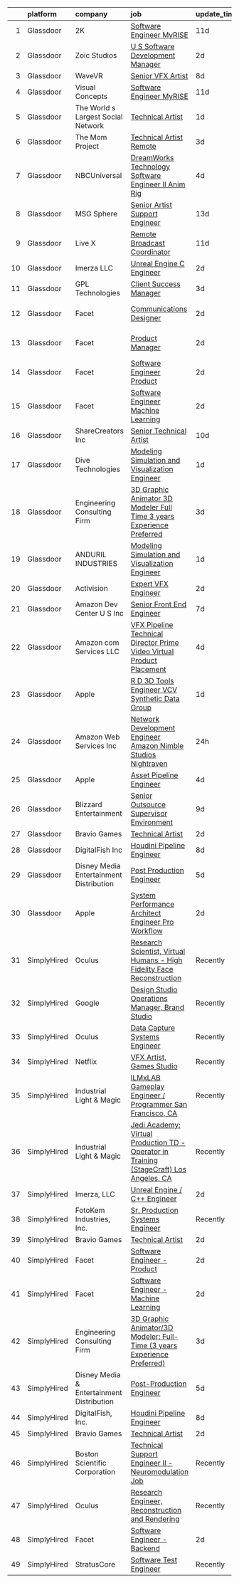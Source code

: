 

|    | platform    | company                                   | job                                                                                                                                                                                                                                                                                                                                                                                                                                                                                                                                                                                                                                                                                                                                                                                                                                                                                                                                                                                                                                                                                                                                                                                                                                                                                                                                                                                                        | update_time   | location                 |
|---:|:------------|:------------------------------------------|:-----------------------------------------------------------------------------------------------------------------------------------------------------------------------------------------------------------------------------------------------------------------------------------------------------------------------------------------------------------------------------------------------------------------------------------------------------------------------------------------------------------------------------------------------------------------------------------------------------------------------------------------------------------------------------------------------------------------------------------------------------------------------------------------------------------------------------------------------------------------------------------------------------------------------------------------------------------------------------------------------------------------------------------------------------------------------------------------------------------------------------------------------------------------------------------------------------------------------------------------------------------------------------------------------------------------------------------------------------------------------------------------------------------|:--------------|:-------------------------|
|  1 | Glassdoor   | 2K                                        | [Software Engineer  MyRISE](https://www.glassdoor.com/partner/jobListing.htm?pos=124&ao=1136043&s=58&guid=000001817598471bbffc384e9055d5be&src=GD_JOB_AD&t=SR&vt=w&ea=1&cs=1_f243f6e1&cb=1655535323245&jobListingId=1007921751983&jrtk=3-0-1g5qpghql3c1d001-1g5qpghr53c1e000-0a524622e19e2347-)                                                                                                                                                                                                                                                                                                                                                                                                                                                                                                                                                                                                                                                                                                                                                                                                                                                                                                                                                                                                                                                                                                            | 11d           | Agoura Hills, CA         |
|  2 | Glassdoor   | Zoic Studios                              | [U S  Software Development Manager](https://www.glassdoor.com/partner/jobListing.htm?pos=117&ao=1136043&s=58&guid=000001817598471bbffc384e9055d5be&src=GD_JOB_AD&t=SR&vt=w&ea=1&cs=1_e92af1ef&cb=1655535323244&jobListingId=1007943699618&jrtk=3-0-1g5qpghql3c1d001-1g5qpghr53c1e000-d7807ef55ff02320-)                                                                                                                                                                                                                                                                                                                                                                                                                                                                                                                                                                                                                                                                                                                                                                                                                                                                                                                                                                                                                                                                                                    | 2d            | Remote                   |
|  3 | Glassdoor   | WaveVR                                    | [Senior VFX Artist](https://www.glassdoor.com/partner/jobListing.htm?pos=121&ao=1136043&s=58&guid=000001817598471bbffc384e9055d5be&src=GD_JOB_AD&t=SR&vt=w&cs=1_05414d22&cb=1655535323245&jobListingId=1007929707805&jrtk=3-0-1g5qpghql3c1d001-1g5qpghr53c1e000-fbccd9dab74fbfdf-)                                                                                                                                                                                                                                                                                                                                                                                                                                                                                                                                                                                                                                                                                                                                                                                                                                                                                                                                                                                                                                                                                                                         | 8d            | Remote                   |
|  4 | Glassdoor   | Visual Concepts                           | [Software Engineer  MyRISE](https://www.glassdoor.com/partner/jobListing.htm?pos=122&ao=1136043&s=58&guid=000001817598471bbffc384e9055d5be&src=GD_JOB_AD&t=SR&vt=w&ea=1&cs=1_3eec8a1e&cb=1655535323245&jobListingId=1007921751982&jrtk=3-0-1g5qpghql3c1d001-1g5qpghr53c1e000-83b63aa6e020e574-)                                                                                                                                                                                                                                                                                                                                                                                                                                                                                                                                                                                                                                                                                                                                                                                                                                                                                                                                                                                                                                                                                                            | 11d           | Agoura Hills, CA         |
|  5 | Glassdoor   | The World s Largest Social Network        | [Technical Artist](https://www.glassdoor.com/partner/jobListing.htm?pos=109&ao=1110586&s=58&guid=000001817598471bbffc384e9055d5be&src=GD_JOB_AD&t=SR&vt=w&cs=1_9ebac94a&cb=1655535323242&jobListingId=1007945470127&cpc=AC285F3A3ECA6BB0&jrtk=3-0-1g5qpghql3c1d001-1g5qpghr53c1e000-de89b06fe75f21ae--6NYlbfkN0DSgjPPcnEdvoK3uuxfISLALE6pB1FR7YSHOr_tSg5_QGIhoz_2VqUepdcKLBLI_zTmP0Cdwc6lpraoh9XYJnd_pt7wUHPw4IIhA9oQdU_zXLzlx3tdAdRRo6J89sBMEaNcmNojZwVeEdaa_PxE2Lf-fVWDI0HmuTZAzzh_-AE30lBl2zp6zrmd43HerqUhmm0rwaF1MGjGVkMPNW0djtfqhwPAO37Kezl5rUsE7ZM1M8tG_dUu67VqIhi3ZJ5a5kHlhQfhEyj4Bwa6cVEaFdtXiE6_-cl77a9RfEtG9k3E-OrPlDFiXKZrRTxdPYR-H5bbNiGukjLuINmz_SgdfV7oOXhxEzNG85-LbBQAixmCYQPRb267bppdrkZR2vYMh3KBmAg7aG-Kl9G_0iKz9KTf6Ob93HzHSvZw-XIg1pDW8OGq76TH56_hCXD0fOEjkPBe-jvwmui9CwcNURjgpAIkdCluuFs3JIya116tzcE9QOmeZtrAU3HGiobMD9BfzrHo9PVWM352tUgHERYYNJk5XY7x15sbDK87slw6sjGxNrzeDeQgJE7IdXNqQNRXMdFSe51RZY3Wcg%3D%3D)                                                                                                                                                                                                                                                                                                                                                                                                                                                                         | 1d            | New York, NY             |
|  6 | Glassdoor   | The Mom Project                           | [Technical Artist  Remote ](https://www.glassdoor.com/partner/jobListing.htm?pos=105&ao=1110586&s=58&guid=000001817598471bbffc384e9055d5be&src=GD_JOB_AD&t=SR&vt=w&cs=1_d816b3ce&cb=1655535323241&jobListingId=1007939939925&cpc=75B6770C194DCF89&jrtk=3-0-1g5qpghql3c1d001-1g5qpghr53c1e000-264f9011810ab4a3--6NYlbfkN0BDp_epf89aHDQhKpPegNJQ_ldQpEFZQsM9OcONMGxWx6pU56EKHF58QjVdAUvn2gX31HUntCyLUwzir2_2qLQKiwc4zqgc0EcGzWlJtEFabSJje5p3zQNcGS6mmu-hK71c0amOsooqt9D74xqUp2Fe1oOyI1RWtfFw9BBSi2GEBaE6UlKZT1OWJEzUiWGsGr4Ql4xGCyI8AZrqBdEx0tScCG8AR_rMV1dvF9QhKXz1VdJdFF741UKqwpcO2naB7CH1ROJUg1r9A8G6StEqE1UQOZrRjWiCwPfAazFNTS5yg060gj1_q7Sp3pWxLzXaK4II-OOnf_L61440fVCO3A4WfKuo9jya6dDwNpksoGzuJTvwuFvA1fDZGdmCrqkGyJMXCwXZGFmlfQVGVE6UpHzmfHKT0-2s7qRcBGzoxpPpgTWFacdcyuPncap_VTa4T1j98p3TfTxTHxCHKsjqV2Ys9OZr0L-MLwx5VyiKZORpGzDCxmuKzBBLwjXb9XyGDFuqkIfMaTkyT9kxBK6xqctYwArjyFRNL3VRwmLDNUPBDAZ8f-R48_RAiWbLLWEgboD0F0Fmvc-Ghw%3D%3D)                                                                                                                                                                                                                                                                                                                                                                                                                                                                | 3d            | Bell, CA                 |
|  7 | Glassdoor   | NBCUniversal                              | [DreamWorks Technology   Software Engineer II  Anim Rig](https://www.glassdoor.com/partner/jobListing.htm?pos=130&ao=1136043&s=58&guid=000001817598471bbffc384e9055d5be&src=GD_JOB_AD&t=SR&vt=w&cs=1_92f70fc6&cb=1655535323246&jobListingId=1007936861042&jrtk=3-0-1g5qpghql3c1d001-1g5qpghr53c1e000-b75bed2f44240c69-)                                                                                                                                                                                                                                                                                                                                                                                                                                                                                                                                                                                                                                                                                                                                                                                                                                                                                                                                                                                                                                                                                    | 4d            | Glendale, CA             |
|  8 | Glassdoor   | MSG Sphere                                | [Senior Artist Support Engineer](https://www.glassdoor.com/partner/jobListing.htm?pos=125&ao=1136043&s=58&guid=000001817598471bbffc384e9055d5be&src=GD_JOB_AD&t=SR&vt=w&cs=1_2a9f6f35&cb=1655535323245&jobListingId=1007917582694&jrtk=3-0-1g5qpghql3c1d001-1g5qpghr53c1e000-3837a5ab5b9dbfb6-)                                                                                                                                                                                                                                                                                                                                                                                                                                                                                                                                                                                                                                                                                                                                                                                                                                                                                                                                                                                                                                                                                                            | 13d           | Burbank, CA              |
|  9 | Glassdoor   | Live X                                    | [Remote Broadcast Coordinator](https://www.glassdoor.com/partner/jobListing.htm?pos=120&ao=1136043&s=58&guid=000001817598471bbffc384e9055d5be&src=GD_JOB_AD&t=SR&vt=w&ea=1&cs=1_d85aae6e&cb=1655535323245&jobListingId=1007921491100&jrtk=3-0-1g5qpghql3c1d001-1g5qpghr53c1e000-84cfa9fb43f3c5e2-)                                                                                                                                                                                                                                                                                                                                                                                                                                                                                                                                                                                                                                                                                                                                                                                                                                                                                                                                                                                                                                                                                                         | 11d           | Green Bay, WI            |
| 10 | Glassdoor   | Imerza  LLC                               | [Unreal Engine   C   Engineer](https://www.glassdoor.com/partner/jobListing.htm?pos=115&ao=1136043&s=58&guid=000001817598471bbffc384e9055d5be&src=GD_JOB_AD&t=SR&vt=w&ea=1&cs=1_cea76726&cb=1655535323244&jobListingId=1007941141775&jrtk=3-0-1g5qpghql3c1d001-1g5qpghr53c1e000-0b5a75ca2b70bc31-)                                                                                                                                                                                                                                                                                                                                                                                                                                                                                                                                                                                                                                                                                                                                                                                                                                                                                                                                                                                                                                                                                                         | 2d            | Remote                   |
| 11 | Glassdoor   | GPL Technologies                          | [Client Success Manager](https://www.glassdoor.com/partner/jobListing.htm?pos=129&ao=1136043&s=58&guid=000001817598471bbffc384e9055d5be&src=GD_JOB_AD&t=SR&vt=w&ea=1&cs=1_6b224b2c&cb=1655535323246&jobListingId=1007940178136&jrtk=3-0-1g5qpghql3c1d001-1g5qpghr53c1e000-77baf7c8983573b7-)                                                                                                                                                                                                                                                                                                                                                                                                                                                                                                                                                                                                                                                                                                                                                                                                                                                                                                                                                                                                                                                                                                               | 3d            | New York, NY             |
| 12 | Glassdoor   | Facet                                     | [Communications Designer](https://www.glassdoor.com/partner/jobListing.htm?pos=127&ao=1136043&s=58&guid=000001817598471bbffc384e9055d5be&src=GD_JOB_AD&t=SR&vt=w&ea=1&cs=1_f08632c7&cb=1655535323246&jobListingId=1007942852878&jrtk=3-0-1g5qpghql3c1d001-1g5qpghr53c1e000-537d387b58b0c2ba-)                                                                                                                                                                                                                                                                                                                                                                                                                                                                                                                                                                                                                                                                                                                                                                                                                                                                                                                                                                                                                                                                                                              | 2d            | San Francisco, CA        |
| 13 | Glassdoor   | Facet                                     | [Product Manager](https://www.glassdoor.com/partner/jobListing.htm?pos=116&ao=1136043&s=58&guid=000001817598471bbffc384e9055d5be&src=GD_JOB_AD&t=SR&vt=w&ea=1&cs=1_6209225d&cb=1655535323244&jobListingId=1007942852892&jrtk=3-0-1g5qpghql3c1d001-1g5qpghr53c1e000-3aeaa13ee4b8da90-)                                                                                                                                                                                                                                                                                                                                                                                                                                                                                                                                                                                                                                                                                                                                                                                                                                                                                                                                                                                                                                                                                                                      | 2d            | San Francisco, CA        |
| 14 | Glassdoor   | Facet                                     | [Software Engineer   Product](https://www.glassdoor.com/partner/jobListing.htm?pos=112&ao=1136043&s=58&guid=000001817598471bbffc384e9055d5be&src=GD_JOB_AD&t=SR&vt=w&ea=1&cs=1_2ef67cd5&cb=1655535323242&jobListingId=1007942853251&jrtk=3-0-1g5qpghql3c1d001-1g5qpghr53c1e000-5c507ef4d2b1df1a-)                                                                                                                                                                                                                                                                                                                                                                                                                                                                                                                                                                                                                                                                                                                                                                                                                                                                                                                                                                                                                                                                                                          | 2d            | San Francisco, CA        |
| 15 | Glassdoor   | Facet                                     | [Software Engineer   Machine Learning](https://www.glassdoor.com/partner/jobListing.htm?pos=111&ao=1136043&s=58&guid=000001817598471bbffc384e9055d5be&src=GD_JOB_AD&t=SR&vt=w&ea=1&cs=1_03362e10&cb=1655535323242&jobListingId=1007942852875&jrtk=3-0-1g5qpghql3c1d001-1g5qpghr53c1e000-d72e5880989bd4aa-)                                                                                                                                                                                                                                                                                                                                                                                                                                                                                                                                                                                                                                                                                                                                                                                                                                                                                                                                                                                                                                                                                                 | 2d            | San Francisco, CA        |
| 16 | Glassdoor   | ShareCreators Inc                         | [Senior Technical Artist](https://www.glassdoor.com/partner/jobListing.htm?pos=128&ao=1136043&s=58&guid=000001817598471bbffc384e9055d5be&src=GD_JOB_AD&t=SR&vt=w&ea=1&cs=1_72cda491&cb=1655535323246&jobListingId=1007923772799&jrtk=3-0-1g5qpghql3c1d001-1g5qpghr53c1e000-a0860884fe1a9510-)                                                                                                                                                                                                                                                                                                                                                                                                                                                                                                                                                                                                                                                                                                                                                                                                                                                                                                                                                                                                                                                                                                              | 10d           | Remote                   |
| 17 | Glassdoor   | Dive Technologies                         | [Modeling  Simulation  and Visualization Engineer](https://www.glassdoor.com/partner/jobListing.htm?pos=114&ao=1136043&s=58&guid=000001817598471bbffc384e9055d5be&src=GD_JOB_AD&t=SR&vt=w&cs=1_e778ab9a&cb=1655535323244&jobListingId=1007945330217&jrtk=3-0-1g5qpghql3c1d001-1g5qpghr53c1e000-f28058d47a6dc878-)                                                                                                                                                                                                                                                                                                                                                                                                                                                                                                                                                                                                                                                                                                                                                                                                                                                                                                                                                                                                                                                                                          | 1d            | Costa Mesa, CA           |
| 18 | Glassdoor   | Engineering Consulting Firm               | [3D Graphic Animator 3D Modeler  Full Time  3 years Experience Preferred ](https://www.glassdoor.com/partner/jobListing.htm?pos=101&ao=1110586&s=58&guid=000001817598471bbffc384e9055d5be&src=GD_JOB_AD&t=SR&vt=w&ea=1&cs=1_e5e0aa21&cb=1655535323241&jobListingId=1007940032489&cpc=236B95A03C206867&jrtk=3-0-1g5qpghql3c1d001-1g5qpghr53c1e000-ba34150a1660071e--6NYlbfkN0CcvMsiOIiFSzC39LXqL7_LgXixO0FCDCeWQd0_kNfCAS5afSmbRBHntMsouT-orwudEZutLKJrDuh4TtfslibNnh_xxzt_NVbXaXK8i3gEld3XwRawQoLfCfS40lOZ0VVXug0pwo_kfYN5SF8zDlO2wg6NWxNPS_CQrjc_5uWz_O8OLSuJxZsbvO47YHKAounTlsnO3CoFu8KJxR1Ra7FWyGNu1r0z6MIvljgdmVUZtqWOfDgWYbz85-urGXZ-VHnid6Hu9ro7deDDSFYn5eyT1oW92fdTdzmc2KUChDkbdQat_qYRFrw8HSnBEGOKX2n8B3RF8n9OEiLUdqAuijSm2lfGEAgXXnHZ0ov4cUwNCiZZYpZhTKtYdjImPXYYXw-5KZBlZpZnBEmWzUkT5Bry2PwKF660qC7Q3hBfCdkZrORFu5txmOHSBSqMkp_vAULTW6StahF4go93mDC-yUc1KR8lNP8SPA7nhasAfNW1F1NK3KDdzs65z9RXxKlr_wxfhUeQD6cRpCFvIBek45rl)                                                                                                                                                                                                                                                                                                                                                                                                                                                                        | 3d            | Torrance, CA             |
| 19 | Glassdoor   | ANDURIL INDUSTRIES                        | [Modeling  Simulation  and Visualization Engineer](https://www.glassdoor.com/partner/jobListing.htm?pos=113&ao=1136043&s=58&guid=000001817598471bbffc384e9055d5be&src=GD_JOB_AD&t=SR&vt=w&cs=1_298d7a3e&cb=1655535323244&jobListingId=1007945382989&jrtk=3-0-1g5qpghql3c1d001-1g5qpghr53c1e000-68b4005846c0ef94-)                                                                                                                                                                                                                                                                                                                                                                                                                                                                                                                                                                                                                                                                                                                                                                                                                                                                                                                                                                                                                                                                                          | 1d            | Costa Mesa, CA           |
| 20 | Glassdoor   | Activision                                | [Expert VFX Engineer](https://www.glassdoor.com/partner/jobListing.htm?pos=110&ao=1136043&s=58&guid=000001817598471bbffc384e9055d5be&src=GD_JOB_AD&t=SR&vt=w&cs=1_41cbab2c&cb=1655535323242&jobListingId=1007942880384&jrtk=3-0-1g5qpghql3c1d001-1g5qpghr53c1e000-e578e11655a0d589-)                                                                                                                                                                                                                                                                                                                                                                                                                                                                                                                                                                                                                                                                                                                                                                                                                                                                                                                                                                                                                                                                                                                       | 2d            | Woodland Hills, CA       |
| 21 | Glassdoor   | Amazon Dev Center U S   Inc               | [Senior Front End Engineer](https://www.glassdoor.com/partner/jobListing.htm?pos=118&ao=1136043&s=58&guid=000001817598471bbffc384e9055d5be&src=GD_JOB_AD&t=SR&vt=w&cs=1_94c0aaf1&cb=1655535323244&jobListingId=1007932180250&jrtk=3-0-1g5qpghql3c1d001-1g5qpghr53c1e000-e6dbb8394a28ef4d-)                                                                                                                                                                                                                                                                                                                                                                                                                                                                                                                                                                                                                                                                                                                                                                                                                                                                                                                                                                                                                                                                                                                 | 7d            | Culver City, CA          |
| 22 | Glassdoor   | Amazon com Services LLC                   | [VFX Pipeline Technical Director  Prime Video Virtual Product Placement](https://www.glassdoor.com/partner/jobListing.htm?pos=119&ao=1136043&s=58&guid=000001817598471bbffc384e9055d5be&src=GD_JOB_AD&t=SR&vt=w&cs=1_579ad806&cb=1655535323245&jobListingId=1007935939556&jrtk=3-0-1g5qpghql3c1d001-1g5qpghr53c1e000-b95cf0bf5bda7f13-)                                                                                                                                                                                                                                                                                                                                                                                                                                                                                                                                                                                                                                                                                                                                                                                                                                                                                                                                                                                                                                                                    | 4d            | Seattle, WA              |
| 23 | Glassdoor   | Apple                                     | [R D 3D Tools Engineer  VCV Synthetic Data Group](https://www.glassdoor.com/partner/jobListing.htm?pos=106&ao=1110586&s=58&guid=000001817598471bbffc384e9055d5be&src=GD_JOB_AD&t=SR&vt=w&cs=1_ecae7906&cb=1655535323241&jobListingId=1007946396263&cpc=5EFBB0462F9C6B7A&jrtk=3-0-1g5qpghql3c1d001-1g5qpghr53c1e000-3b0fbe4ad5e473dc--6NYlbfkN0BvKrLyj5gPmtZO9T8euul8TCxuuKNOtzRJOomxnwSEodTz2Bc-sPZl8WPllYOnI2iSUe3Uuef5NY-X4D3VToVV5esrGqhzTuYJpB_1-clZ-g_IQx0m45uz8IH9uf4qiCYeiVlRhdwdDvSnJ7L3mdinWgo3SyMnT2e77bXER1AMHrOiHCvPb7t1baa7fwEDVjMo6LK1NSl5RD26B3qviPLOBuvGKEaNvgMBzR5E85ZXAbqtB1MzLuZpglDmi56nlPDGT0-Am5IVFdRRd68uTCeje7JFIxNeuwJfbMhrmi9GEnAx8Sf0eJ4fYRsQTZl6_Rh81M_AC0KAhhbKl-lX_7IWjBsPRmt3iYxws0Cs3t8AdEQcrGOryPuI8QArwYWLMXh0m42NTS05PSSTydTC56W661EPVxTz_P7hVR5QrR4a2BSNjJRavlidmZwOEhxGUt8kBoMiDacoaAhzAHce-VrRl44zsAfsQSjjuxWdzsKiK10CEf7tHZ2P2oU_PWKjUmxHKNwaBRVADw06jVUB4YtknxVe8u6I_zf5DQp9NrsaZF1bvEq26aCroTuuuPyTOt-8NvBotnlv5CNiwqgcnKnrV6sMTVL1TAEPA2CfijaiCT_qmYCCM2ZaGApec4oCObV0ibASNFDbhpBu6UmNV5T-bvGQlEphIT44Er7OlG-3D2BrS-PoMTI2pxoQXPmeDKJeaEMnPIYDKyU1SjixUlQfHeNNn5Jbrm5BM3si573mxejHegm2MI3PjfVbCuKvcAcv3iwcF_Z2jbvmPUx4wU4dSOCbl1rLU36sYcL8y-TUIX8eDrqOSi8_KfyYjXGrIE88fPFnXQh0JxB4ZWNe8zX641nZAHQeMqL4nBvBpwvILxTvww9cLoXa8fKp5OLnQaeJ1E1ONFWpxHd1b2o0vaQUBKoYYnkvoJpYWgbyltbb3GP_qxEiUmESJx7mFBTE6d_ScVV0RxSDZ75Y1bRZ2h8aFTjPSLxw7EZ7PyNzm5c_2A%3D%3D)          | 1d            | San Diego, CA            |
| 24 | Glassdoor   | Amazon Web Services  Inc                  | [Network Development Engineer  Amazon Nimble Studios Nightraven](https://www.glassdoor.com/partner/jobListing.htm?pos=123&ao=1136043&s=58&guid=000001817598471bbffc384e9055d5be&src=GD_JOB_AD&t=SR&vt=w&cs=1_1945abf8&cb=1655535323245&jobListingId=1007946577106&jrtk=3-0-1g5qpghql3c1d001-1g5qpghr53c1e000-b8bd749cf4b2d24c-)                                                                                                                                                                                                                                                                                                                                                                                                                                                                                                                                                                                                                                                                                                                                                                                                                                                                                                                                                                                                                                                                            | 24h           | Culver City, CA          |
| 25 | Glassdoor   | Apple                                     | [Asset Pipeline Engineer](https://www.glassdoor.com/partner/jobListing.htm?pos=108&ao=1110586&s=58&guid=000001817598471bbffc384e9055d5be&src=GD_JOB_AD&t=SR&vt=w&cs=1_175ca48d&cb=1655535323242&jobListingId=1007935251665&cpc=334ABAF5D42DC775&jrtk=3-0-1g5qpghql3c1d001-1g5qpghr53c1e000-614d0d71faa63b7f--6NYlbfkN0BvKrLyj5gPmtZO9T8euul8TCxuuKNOtzRJOomxnwSEodTz2Bc-sPZl29JElYHfcoSJcriDdb84vpnlgslgUGCCVzKzLjzVQ5G5QQRBQ0U8FMUPptjeWXVM--eD2_6QWalZiKqbQlTJRE3Tz0bftVcszJj1-zu-3NzHDdB92PO66ahYNCl-JEpzo0KfFUAAk1fv3wxVr61uXJjskZZMIrJAA_a3YWd8I2ZbHsi65kWJEplg7SPnLsUf5WrHZIisx2P2Naj3V0c-m04qZZkOYLUOiMoLolzAahUyftZz2oXBhzVUdQsAUeq-0fj8K24DPitI626oltV34xwEmsKTPbyN_UJPk81GiQPPGNfGY0EvOzyLLci7ePEgK2jWSJfjOOLokfY85lCE-3ah0bpWCE70YhI_QwV-cRB0CWjUTcWnIeBKlmEJiVDRHG5H3AFr3Qlp9K0gcSfQCXCOqXET5Av6QMWR4H2Inh3JDX8awu2MjCDvAljlG7-fRQpJSMEfjP0DOM0NTo70qk3KRQgtFQ9NlZPREoQy5Lp0YD_xBkAndXL0-dIORMLkjIjQPhbMTswqvukVgIwfjCdaywDSPAmuubmGSIWJDScnYXdAstGbMFeT6hlboU3PGRbPIzPnciU1WxFMD5z67OeR-O1lQKb5SC21eEd5lqvAz2fS9fzLFkjD45pg5yow7ZP3LrcttAMZWBgS_IpTpWMafXPSuBU1A6eeK9EGxTulij-ZL1z3A-vJU4qxGi-ARZZ4_VcVDzBzHHYt526_eqyn6vWySYJU73jNh6JSwjyGOaoUp8U0LNEW68YVX2J96krBasCZG0l_tLUA4-NUoBFUTZxM8HjEjfFk1dC2VS67i6ZFOISC4M0nP0T7LLrXuGAqGexz1ft-tnXm_md02IR6F-ATut8OyLQHjMmwDGYC3vuJkQO3ioE_FfOerMA-tkh_85nNkt6vshVAC-UQsg%3D%3D)                                                                  | 4d            | Culver City, CA          |
| 26 | Glassdoor   | Blizzard Entertainment                    | [Senior Outsource Supervisor  Environment](https://www.glassdoor.com/partner/jobListing.htm?pos=126&ao=1136043&s=58&guid=000001817598471bbffc384e9055d5be&src=GD_JOB_AD&t=SR&vt=w&cs=1_509797c5&cb=1655535323245&jobListingId=1007927219213&jrtk=3-0-1g5qpghql3c1d001-1g5qpghr53c1e000-bc3ab405f80b542a-)                                                                                                                                                                                                                                                                                                                                                                                                                                                                                                                                                                                                                                                                                                                                                                                                                                                                                                                                                                                                                                                                                                  | 9d            | Irvine, CA               |
| 27 | Glassdoor   | Bravio Games                              | [Technical Artist](https://www.glassdoor.com/partner/jobListing.htm?pos=104&ao=1110586&s=58&guid=000001817598471bbffc384e9055d5be&src=GD_JOB_AD&t=SR&vt=w&ea=1&cs=1_260e1739&cb=1655535323241&jobListingId=1007942923850&cpc=9952A63AB06E78AD&jrtk=3-0-1g5qpghql3c1d001-1g5qpghr53c1e000-bbd09794a33c8874--6NYlbfkN0APToHrk7ILONyRglvlT3LJMO76dZGJsKlG8WQjsY8CqwypV_UwhZFYG88NHCv0jXwYBc-k4g_JhbV3Wvd_5t2G0cexgYdxhQsRwSvwScSaAITOiHIt3jFOLqLZPrf1THI27et2sbhhR-XSyz8iF0K4sKwRoTWmZqjaAYiECkxJMwojV_IuuqYlnKi-prTq7llgWWPwOwieP9tSWBzazsP4L2xuQjrxwdaoBuhR9ak4Hqq78h1ledpOvKA32YmBXvxSZDPXs0WobRQZIUDqM3Ls7Fac-z0y02-fvyyXAQbhJb6UaarXSfVygAKNMTpK_ZpO8vraZ1U0TsQOObdABma5ISum8avW5RrXVjwYCNi_a_xFX3xI-PChfqM277TBuJXDbaaH0az3FeQAQSaWp-pzm62cxeVC1oi66s4V_OYI2qWKV7AXhAIby8CrOMt_6SFp_WSJADaMWsOmomQ10mg0wdrQXSPyrv4xEhj4OclIFU8jaBBjO-uO)                                                                                                                                                                                                                                                                                                                                                                                                                                                                                                                                                                | 2d            | Remote                   |
| 28 | Glassdoor   | DigitalFish  Inc                          | [Houdini Pipeline Engineer](https://www.glassdoor.com/partner/jobListing.htm?pos=102&ao=1110586&s=58&guid=000001817598471bbffc384e9055d5be&src=GD_JOB_AD&t=SR&vt=w&ea=1&cs=1_30ef4c6e&cb=1655535323241&jobListingId=1007929705333&cpc=39BF0EDDD7C951CC&jrtk=3-0-1g5qpghql3c1d001-1g5qpghr53c1e000-5de9c683ff5cc056--6NYlbfkN0Aobik8YxxDgwOq_2oUeZ1OL_WZj4h0jaGBY7VSUo9VRKAA5TpIBSdUGGku8Fbk9TrrWh0SGMRkP1voCKGR9Y88PPb0ebMcXUmDiYCXTAa1zyM_fTCsEmgKXUN7mvZF3ybnn3V7XSuuefgTOb8xyBYbPU-R_2REiQRlTgc_HA6fWDn9lhhs3OTtwzS9gnrXSpSXkfpAFPmeJtY97Dmeh12V8RXyWqBLCuZmF8pH2CbOOW-nUpo_Q1fenSf5OXHwhlDLIecEvp64ffWQDzqS8CR7i3rszN0YXQ8uAUm3PYsS4CiTu4tSdQZb3Y4Jw9zBOxqDZhVFGPPWU6vhBDu6SkJ3MuazQcdEZl0tsJGABTJbRr35wQiIHMg2Ns4pnT6ecwQjTE5ZLhTCq_-Hq0Nz9DgGHxrj4bkSSL6Rky1ZM6g9tChgIE8CB-c_3Zpjaj3e5mHXuJ36Bwpy3v_fqKMkVPSugDciaPH_OwQ5fMbG5OYJ7TpCkPmS92_E2lkWirC07DTLiJnC4Fvrfg%3D%3D)                                                                                                                                                                                                                                                                                                                                                                                                                                                                                                                           | 8d            | Remote                   |
| 29 | Glassdoor   | Disney Media   Entertainment Distribution | [Post Production Engineer](https://www.glassdoor.com/partner/jobListing.htm?pos=103&ao=1110586&s=58&guid=000001817598471bbffc384e9055d5be&src=GD_JOB_AD&t=SR&vt=w&cs=1_5ed30747&cb=1655535323241&jobListingId=1007934344830&cpc=7E69D0A57279CD4B&jrtk=3-0-1g5qpghql3c1d001-1g5qpghr53c1e000-dd75633e4ad4cdcd--6NYlbfkN0DAFTyt7pbDCC2JPO79CSdi1dIb81yjczP5qsKcZIxgiYm3-7g-689UM0rgypL64cq1eaQepjcamOfFIVpwi9PFcsY2ry1dPV8Eicg9XB5DZmauytl2kmPG4nICwZKXqHPLoFx2ArdR5w2MZ6dDnpT00CH-X9vFufSKbTmUNqljZPrvRVy1aUkxflu1xu14eSiZV7HnPR60E6A1aAVMwuphcj7cz85_fVZDmKI8mouVKWwY4bBM_aslE48404XJLtXlsBE3HOw5eYDudT1gB5jpyofGyOp4-vl5C8kmMZ4EwZBChX5fjzPEO4_kg3BG5etRqkqYdSwCxEtlEaMb1Z0_J_2zk0N-sLeF9T7pr_uAhQ37NllDp1sPiWg5SSii7tRLMU3oWxzI687N1Td_n1ohcQpVPArk-8B67evOf1LTSTSzxhntVk1k-qyj_t-sGQw%3D)                                                                                                                                                                                                                                                                                                                                                                                                                                                                                                                                                                                                               | 5d            | West Hills, CA           |
| 30 | Glassdoor   | Apple                                     | [System Performance Architect Engineer   Pro Workflow](https://www.glassdoor.com/partner/jobListing.htm?pos=107&ao=1110586&s=58&guid=000001817598471bbffc384e9055d5be&src=GD_JOB_AD&t=SR&vt=w&cs=1_e38e7ebf&cb=1655535323241&jobListingId=1007943800626&cpc=76BDADE3D6D9A820&jrtk=3-0-1g5qpghql3c1d001-1g5qpghr53c1e000-31ec51c23a1bf38c--6NYlbfkN0BvKrLyj5gPmtZO9T8euul8TCxuuKNOtzRJOomxnwSEodTz2Bc-sPZlavsCvouCU0WwSXUvWZ1KgWHYZ-8SiPxP5HjcmK-JiDwSd2qJaE-bAWmANGx-I6DFcCMVRq-muzymkm0RmOOaw5EEM1VzsRKyumfXZ17nv19nrLIn-3GPzSxmYjVhTbTqGTq4g0J_ZKiz5AFwlSCDBYWhN7er908i1F4Q0Uy8Q8i_rp8BPzJgU48P2pyNAodBttULSiCLCAgAOpyLrar1Pa53rvIqXPoaGkjW7X9MfwrOJwVMmw9Xfv-Z82DgeZKn_O_-bRxkc2nJScgKKhDsBcPtfSvTJ3BSYAgcaP4CGo_7QqTLmQFQqRakIlxHW9WI3_fqKq55KmVvTpaUGZy1mOTFNFftoFLihhZ5gwJ-Kq-I6IAi7yFmnbYj8CNGOGASVbfWr1NBM3R1sZ6-2Mym3cI1QU5iGyvpDCXoq-yuN_PuSLviruMnbl-U1ch7Ntjr6kCkKlQYhydbqLT8mxkx3_6dju2dxPhboCTpzhymYN5Esgu6Pt0ejx9YBDIAyldlE0zeGYlPrNeKHI30-Sx0Vtjnw7i9_mkcDo-PNR56N815oH9DwcOeQlfdixGey1ug_MwlqTl_Nlpb31fqCkdwWtfLosLxscXZZLltcFbMutmvhpdYSqA-PFbSORsVfDTQHISXqLefkOy3jqmmQjBij6LFIbWZXbKUsbvLjH7kHfg8LxN_ae_nbdxc9yGJWLxVA-FjdFzv5pk5KNriIeUKNS7p6-qsMiYGDuCv_OXlf0i4Xa9HSxCcYk58tsMnIv4sQ09TRIVB-vbN9bqlREJ8mt1gwwdgNQ4i0-L2bfnxQWanMxlauqGqqpAT_guo0mEWYwJaYs6tv_-Brd3cRAF0hb480f42TW7KpGwR2035HQCmdGPDaeVNAJQx01oztP19INnmQDghoAvVXX3qQkaBkwD2eAGiePhB6aYFPgr1bKB5cyeH-S5Uz5yXXzZQT1G5) | 2d            | Portland, OR             |
| 31 | SimplyHired | Oculus                                    | [Research Scientist, Virtual Humans - High Fidelity Face Reconstruction](https://www.simplyhired.com/job/Onnbd4ASEB3NBos7oSKuETOv-r2Vl3NPqJYenWgGBQrNlD1A9kkgtQ?q=vfx+engineer)                                                                                                                                                                                                                                                                                                                                                                                                                                                                                                                                                                                                                                                                                                                                                                                                                                                                                                                                                                                                                                                                                                                                                                                                                            | Recently      | Sausalito, CA            |
| 32 | SimplyHired | Google                                    | [Design Studio Operations Manager, Brand Studio](https://www.simplyhired.com/job/gY2WjKk2GV2aSZMDzC-at_WhnPaInyEIdFglbpZRK8vXBleP5W1bmw?q=vfx+engineer)                                                                                                                                                                                                                                                                                                                                                                                                                                                                                                                                                                                                                                                                                                                                                                                                                                                                                                                                                                                                                                                                                                                                                                                                                                                    | Recently      | New York, NY             |
| 33 | SimplyHired | Oculus                                    | [Data Capture Systems Engineer](https://www.simplyhired.com/job/ZDj3SK5nkD8O6KjVqqfAQu3GLmx7-K6geyMvrRTAZudejMbv13_nHQ?q=vfx+engineer)                                                                                                                                                                                                                                                                                                                                                                                                                                                                                                                                                                                                                                                                                                                                                                                                                                                                                                                                                                                                                                                                                                                                                                                                                                                                     | Recently      | Sausalito, CA            |
| 34 | SimplyHired | Netflix                                   | [VFX Artist, Games Studio](https://www.simplyhired.com/job/yZzaIP6yHguF-mhsPAMWt5U0Wg9-ObCmh59cr13zFSViAE3-VUXpSA?q=vfx+engineer)                                                                                                                                                                                                                                                                                                                                                                                                                                                                                                                                                                                                                                                                                                                                                                                                                                                                                                                                                                                                                                                                                                                                                                                                                                                                          | Recently      | Remote                   |
| 35 | SimplyHired | Industrial Light & Magic                  | [ILMxLAB Gameplay Engineer / Programmer San Francisco, CA](https://www.simplyhired.com/job/9zWEc99PG2amVQToeWfiBPXTQLFuFAGCdpdMHqohupvYaOcEPsR5zg?q=vfx+engineer)                                                                                                                                                                                                                                                                                                                                                                                                                                                                                                                                                                                                                                                                                                                                                                                                                                                                                                                                                                                                                                                                                                                                                                                                                                          | Recently      | San Francisco, CA        |
| 36 | SimplyHired | Industrial Light & Magic                  | [Jedi Academy: Virtual Production TD - Operator in Training (StageCraft) Los Angeles, CA](https://www.simplyhired.com/job/F7cGtdI0OiHdC1VEu11NJiAYFjM7CcHTeiA2Jm3YZbDgy6YIdSJf3g?q=vfx+engineer)                                                                                                                                                                                                                                                                                                                                                                                                                                                                                                                                                                                                                                                                                                                                                                                                                                                                                                                                                                                                                                                                                                                                                                                                           | Recently      | Los Angeles, CA          |
| 37 | SimplyHired | Imerza, LLC                               | [Unreal Engine / C++ Engineer](https://www.simplyhired.com/job/POJ8NF1NveVURUYz5swq1_CP9r43qOHhlFtJO_rSd8j_1-C1gltUcQ?q=vfx+engineer)                                                                                                                                                                                                                                                                                                                                                                                                                                                                                                                                                                                                                                                                                                                                                                                                                                                                                                                                                                                                                                                                                                                                                                                                                                                                      | 2d            | Remote                   |
| 38 | SimplyHired | FotoKem Industries, Inc.                  | [Sr. Production Systems Engineer](https://www.simplyhired.com/job/Z3715DiYH3GbQ2ZdJSTcQowrjLKhvjK5kBANivRyfM6-yLLwht1aqg?q=vfx+engineer)                                                                                                                                                                                                                                                                                                                                                                                                                                                                                                                                                                                                                                                                                                                                                                                                                                                                                                                                                                                                                                                                                                                                                                                                                                                                   | Recently      | Burbank, CA              |
| 39 | SimplyHired | Bravio Games                              | [Technical Artist](https://www.simplyhired.com/job/leOeylCFD9zPn9B12YNI896KAvi09rOOzvGvHPjuY-gMt7cD_hcrQA?q=vfx+engineer)                                                                                                                                                                                                                                                                                                                                                                                                                                                                                                                                                                                                                                                                                                                                                                                                                                                                                                                                                                                                                                                                                                                                                                                                                                                                                  | 2d            | Remote                   |
| 40 | SimplyHired | Facet                                     | [Software Engineer - Product](https://www.simplyhired.com/job/9nNjPFRcZj1uTPydvkduuE_9xf2rqJfUj2r6QPP1T2c2rtmHnoN_Bg?q=vfx+engineer)                                                                                                                                                                                                                                                                                                                                                                                                                                                                                                                                                                                                                                                                                                                                                                                                                                                                                                                                                                                                                                                                                                                                                                                                                                                                       | 2d            | San Francisco, CA        |
| 41 | SimplyHired | Facet                                     | [Software Engineer - Machine Learning](https://www.simplyhired.com/job/rRl7LpYqGiIowLAwzbrNzMgXtXTFbKgtp-z9fo66PKEqX4Q6nYlO_w?q=vfx+engineer)                                                                                                                                                                                                                                                                                                                                                                                                                                                                                                                                                                                                                                                                                                                                                                                                                                                                                                                                                                                                                                                                                                                                                                                                                                                              | 2d            | San Francisco, CA        |
| 42 | SimplyHired | Engineering Consulting Firm               | [3D Graphic Animator/3D Modeler: Full-Time (3 years Experience Preferred)](https://www.simplyhired.com/job/ac_59eUFSEF_CTd9gX-1SoquIGAeBjFt8CGAQ6Ep7Zd8ZsL-Bswfhw?q=vfx+engineer)                                                                                                                                                                                                                                                                                                                                                                                                                                                                                                                                                                                                                                                                                                                                                                                                                                                                                                                                                                                                                                                                                                                                                                                                                          | 3d            | Torrance, CA             |
| 43 | SimplyHired | Disney Media & Entertainment Distribution | [Post-Production Engineer](https://www.simplyhired.com/job/71OC0BJRmNzIZQwTrY-SCw_RmD3Q_FpLj50AzeLA73vTC-t4IdSrgA?q=vfx+engineer)                                                                                                                                                                                                                                                                                                                                                                                                                                                                                                                                                                                                                                                                                                                                                                                                                                                                                                                                                                                                                                                                                                                                                                                                                                                                          | 5d            | West Hills, CA           |
| 44 | SimplyHired | DigitalFish, Inc.                         | [Houdini Pipeline Engineer](https://www.simplyhired.com/job/OXJ8CgFRLaRYJf3fg3fwt2TSgfZcUsBX1X8B0eoRtaOUx5tNd2D2wQ?q=vfx+engineer)                                                                                                                                                                                                                                                                                                                                                                                                                                                                                                                                                                                                                                                                                                                                                                                                                                                                                                                                                                                                                                                                                                                                                                                                                                                                         | 8d            | Remote                   |
| 45 | SimplyHired | Bravio Games                              | [Technical Artist](https://www.simplyhired.com/job/leOeylCFD9zPn9B12YNI896KAvi09rOOzvGvHPjuY-gMt7cD_hcrQA?q=vfx+engineer)                                                                                                                                                                                                                                                                                                                                                                                                                                                                                                                                                                                                                                                                                                                                                                                                                                                                                                                                                                                                                                                                                                                                                                                                                                                                                  | 2d            | Remote                   |
| 46 | SimplyHired | Boston Scientific Corporation             | [Technical Support Engineer II - Neuromodulation Job](https://www.simplyhired.com/job/x3_MqmMDt-LogOnHo7xUmnlEj8UbzvIPIV3mV5KCqtO8wo9Nzy_Dvw?q=vfx+engineer)                                                                                                                                                                                                                                                                                                                                                                                                                                                                                                                                                                                                                                                                                                                                                                                                                                                                                                                                                                                                                                                                                                                                                                                                                                               | Recently      | Valencia, CA +1 location |
| 47 | SimplyHired | Oculus                                    | [Research Engineer, Reconstruction and Rendering](https://www.simplyhired.com/job/tAo2AcurdoYQR3sxn8p9XmMob7z3USQYkxagUO9y174YjMFL8e7wqw?q=vfx+engineer)                                                                                                                                                                                                                                                                                                                                                                                                                                                                                                                                                                                                                                                                                                                                                                                                                                                                                                                                                                                                                                                                                                                                                                                                                                                   | Recently      | Sausalito, CA            |
| 48 | SimplyHired | Facet                                     | [Software Engineer - Backend](https://www.simplyhired.com/job/lQDRtFtwWYzbQCujwBqHrb8jyKKOiWGBY4FYOSnD9i9vg-UGPNsNMA?q=vfx+engineer)                                                                                                                                                                                                                                                                                                                                                                                                                                                                                                                                                                                                                                                                                                                                                                                                                                                                                                                                                                                                                                                                                                                                                                                                                                                                       | 2d            | San Francisco, CA        |
| 49 | SimplyHired | StratusCore                               | [Software Test Engineer](https://www.simplyhired.com/job/aOGYDGVDK83Hz36mzFZncYUNgGThbRe4d03IXfkihr8svAuEQu1e3g?q=vfx+engineer)                                                                                                                                                                                                                                                                                                                                                                                                                                                                                                                                                                                                                                                                                                                                                                                                                                                                                                                                                                                                                                                                                                                                                                                                                                                                            | Recently      | Seattle, WA              |